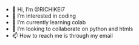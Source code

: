 - 👋 Hi, I’m @RICHIKEI7
- 👀 I’m interested in coding 
- 🌱 I’m currently learning colab
- 💞️ I’m looking to collaborate on python and htmls
- 📫 How to reach me is through my email

<!---
RICHIKEI7/RICHIKEI7 is a ✨ special ✨ repository because its `README.md` (this file) appears on your GitHub profile.
You can click the Preview link to take a look at your changes.
--->
